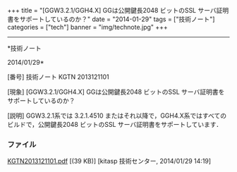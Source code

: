 ﻿+++
title = "[GGW3.2.1/GGH4.X] GGは公開鍵長2048 ビットのSSL サーバ証明書をサポートしているのか？"
date = "2014-01-29"
tags = ["技術ノート"]
categories = ["tech"]
banner = "img/technote.jpg"
+++

-----------------------------------------------------------------------------------------------------------------------------

*技術ノート

2014/01/29*


[番号]
技術ノート KGTN 2013121101

[現象]
[GGW3.2.1/GGH4.X] GGは公開鍵長2048 ビットのSSL
サーバ証明書をサポートしているのか？

[説明]
GGW3.2.1系では 3.2.1.4510
またはそれ以降で，GGH4.X系ではすべてのビルドで，公開鍵長2048 ビットのSSL
サーバ証明書をサポートしています．


### ファイル

 
 


[KGTN2013121101.pdf](http://techreport.kitasp.net/attachments/download/1452/KGTN2013121101.pdf)
 [(39 KB)] [kitasp 技術センター, 2014/01/29
14:19]


 


 

